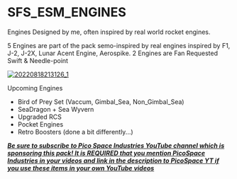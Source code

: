# SFS_ESM_ENGINES
Engines Designed by me, often inspired by real world rocket engines.

5 Engines are part of the pack semo-inspired by real engines inspired by F1, J-2, J-2X, Lunar Acent Engine, Aerospike.
2 Engines are Fan Requested Swift & Needle-point

[![20220818213126_1](https://user-images.githubusercontent.com/109048742/185523154-ca4ae8d2-5d79-43ce-8287-4015bcfb7ffe.jpg)](https://www.youtube.com/watch?v=yEXZ1rBbpVM&list=PLMPjRe1fil967xbiKBwyrq4LFjW_awDDD)

Upcoming Engines
- Bird of Prey Set (Vaccum, Gimbal_Sea, Non_Gimbal_Sea)
- SeaDragon + Sea Wyvern
- Upgraded RCS
- Pocket Engines
- Retro Boosters (done a bit differently...)

[**_Be sure to subscribe to Pico Space Industries YouTube channel which is sponsoring this pack! It is REQUIRED that you mention PicoSpace Industries in your videos and link in the description to PicoSpace YT if you use these items in your own YouTube videos_**](https://www.youtube.com/channel/UCgPjBqQ1IptrZai4oLVZrXA/?sub_confirmation=1)
